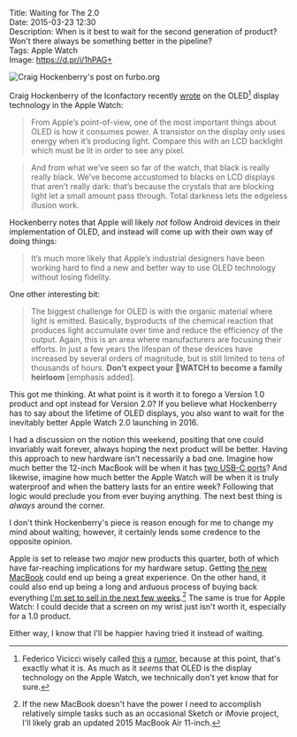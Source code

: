 Title: Waiting for The 2.0  
Date: 2015-03-23 12:30  
Description: When is it best to wait for the second generation of product? Won't there always be something better in the pipeline?  
Tags: Apple Watch  
Image: https://d.pr/i/1hPAG+  

![Craig Hockenberry's post on furbo.org](https://d.pr/i/1hPAG+ "Craig Hockenberry's post on furbo.org")
<!-- {.screenshot} -->

Craig Hockenberry of the Iconfactory recently [wrote][1] on the OLED[^1] display technology in the Apple Watch:

> From Apple’s point-of-view, one of the most important things about OLED is how it consumes power. A transistor on the display only uses energy when it’s producing light. Compare this with an LCD backlight which must be lit in order to see any pixel.

> And from what we’ve seen so far of the watch, that black is really really black. We’ve become accustomed to blacks on LCD displays that aren’t really dark: that’s because the crystals that are blocking light let a small amount pass through. Total darkness lets the edgeless illusion work.

Hockenberry notes that Apple will likely *not* follow Android devices in their implementation of OLED, and instead will come up with their own way of doing things:

> It’s much more likely that Apple’s industrial designers have been working hard to find a new and better way to use OLED technology without losing fidelity.

One other interesting bit:

> The biggest challenge for OLED is with the organic material where light is emitted. Basically, byproducts of the chemical reaction that produces light accumulate over time and reduce the efficiency of the output. Again, this is an area where manufacturers are focusing their efforts. In just a few years the lifespan of these devices have increased by several orders of magnitude, but is still limited to tens of thousands of hours. **Don’t expect your WATCH to become a family heirloom** [emphasis added].

This got me thinking. At what point is it worth it to forego a Version 1.0 product and opt instead for Version 2.0? If you believe what Hockenberry has to say about the lifetime of OLED displays, you also want to wait for the inevitably better Apple Watch 2.0 launching in 2016.

I had a discussion on the notion this weekend, positing that one could invariably wait forever, always hoping the next product will be better. Having this approach to new hardware isn't necessarily a bad one. Imagine how much better the 12-inch MacBook will be when it has [two USB-C ports][2]? And likewise, imagine how much better the Apple Watch will be when it is truly waterproof and when the battery lasts for an entire week? Following that logic would preclude you from ever buying anything. The next best thing is *always* around the corner.

I don't think Hockenberry's piece is reason enough for me to change my mind about waiting; however, it certainly lends some credence to the opposite opinion.

Apple is set to release two *major* new products this quarter, both of which have far-reaching implications for my hardware setup. Getting [the new MacBook][3] could end up being a great experience. On the other hand, it could also end up being a long and arduous process of buying back everything [I'm set to sell in the next few weeks][4].[^2] The same is true for Apple Watch: I could decide that a screen on my wrist just isn't worth it, especially for a 1.0 product.

Either way, I know that I'll be happier having tried it instead of waiting.

[^1]: Federico Vicicci wisely called [this][a] a [rumor][b], because at this point, that's exactly what it is. As much as it *seems* that OLED is the display technology on the Apple Watch, we technically don't yet know that for sure. 
[^2]: If the new MacBook doesn't have the power I need to accomplish relatively simple tasks such as an occasional Sketch or iMovie project, I'll likely grab an updated 2015 MacBook Air 11-inch.

[a]: http://www.macstories.net/linked/a-new-way-to-display/ "Federico Vitcci linking to Craig Hockenberry's piece"
[b]: http://www.oled-info.com/confirmed-apples-watch-uses-amoled-display "Apple Watch using OLED"

[1]: http://furbo.org/2015/03/23/a-new-way-to-display/ "Craig Hockenberry's piece that inspired this post"
[2]: https://www.youtube.com/watch?v=ZrZISyPucMg&amp;t=3m14s "MKBHD: 'USB Type-C: Explained!'"
[3]: http://uncrate.com/stuff/apple-12-inch-macbook/ "Uncrate linking to the new 2015 MacBook"
[4]: http://www.ebay.com/sch/toniwonkanobi/m.html?_nkw=&amp;_armrs=1&amp;_ipg=&amp;_from= "My items for sale on eBay"